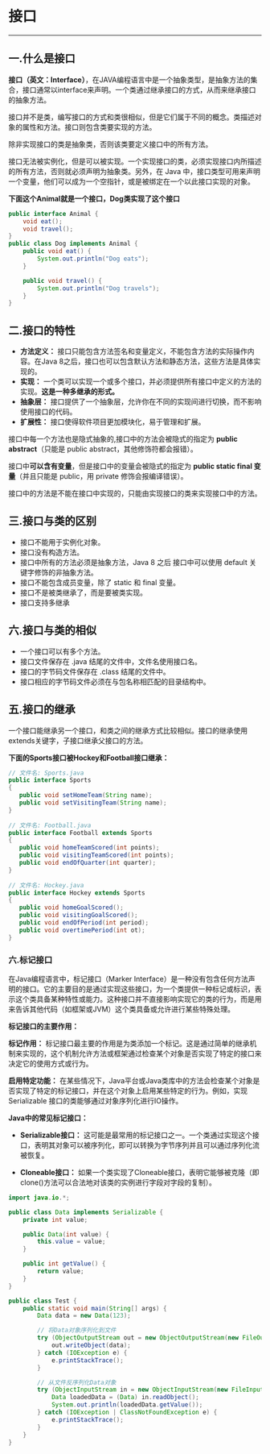 # 接口

---

## 一.什么是接口

**接口（英文：Interface）**，在JAVA编程语言中是一个抽象类型，是抽象方法的集合，接口通常以interface来声明。一个类通过继承接口的方式，从而来继承接口的抽象方法。

接口并不是类，编写接口的方式和类很相似，但是它们属于不同的概念。类描述对象的属性和方法。接口则包含类要实现的方法。

除非实现接口的类是抽象类，否则该类要定义接口中的所有方法。

接口无法被实例化，但是可以被实现。一个实现接口的类，必须实现接口内所描述的所有方法，否则就必须声明为抽象类。另外，在 Java 中，接口类型可用来声明一个变量，他们可以成为一个空指针，或是被绑定在一个以此接口实现的对象。

**下面这个Animal就是一个接口，Dog类实现了这个接口**

```java
public interface Animal {
    void eat();
    void travel();
}
public class Dog implements Animal {
    public void eat() {
        System.out.println("Dog eats");
    }

    public void travel() {
        System.out.println("Dog travels");
    }
}
```

## 二.接口的特性

- **方法定义：** 接口只能包含方法签名和变量定义，不能包含方法的实际操作内容。在Java 8之后，接口也可以包含默认方法和静态方法，这些方法是具体实现的。
- **实现：** 一个类可以实现一个或多个接口，并必须提供所有接口中定义的方法的实现。**这是一种多继承的形式。**
- **抽象层：** 接口提供了一个抽象层，允许你在不同的实现间进行切换，而不影响使用接口的代码。
- **扩展性：** 接口使得软件项目更加模块化，易于管理和扩展。

接口中每一个方法也是隐式抽象的,接口中的方法会被隐式的指定为 **public abstract**（只能是 public abstract，其他修饰符都会报错）。

接口中**可以含有变量**，但是接口中的变量会被隐式的指定为 **public static final 变量**（并且只能是 public，用 private 修饰会报编译错误）。

接口中的方法是不能在接口中实现的，只能由实现接口的类来实现接口中的方法。

## 三.接口与类的区别

- 接口不能用于实例化对象。
- 接口没有构造方法。
- 接口中所有的方法必须是抽象方法，Java 8 之后 接口中可以使用 default 关键字修饰的非抽象方法。
- 接口不能包含成员变量，除了 static 和 final 变量。
- 接口不是被类继承了，而是要被类实现。
- 接口支持多继承

## 六.接口与类的相似

- 一个接口可以有多个方法。
- 接口文件保存在 .java 结尾的文件中，文件名使用接口名。
- 接口的字节码文件保存在 .class 结尾的文件中。
- 接口相应的字节码文件必须在与包名称相匹配的目录结构中。

## 五.接口的继承

一个接口能继承另一个接口，和类之间的继承方式比较相似。接口的继承使用extends关键字，子接口继承父接口的方法。

**下面的Sports接口被Hockey和Football接口继承：**

```java
// 文件名: Sports.java
public interface Sports
{
   public void setHomeTeam(String name);
   public void setVisitingTeam(String name);
}
 
// 文件名: Football.java
public interface Football extends Sports
{
   public void homeTeamScored(int points);
   public void visitingTeamScored(int points);
   public void endOfQuarter(int quarter);
}
 
// 文件名: Hockey.java
public interface Hockey extends Sports
{
   public void homeGoalScored();
   public void visitingGoalScored();
   public void endOfPeriod(int period);
   public void overtimePeriod(int ot);
}
```

### 六.标记接口

在Java编程语言中，标记接口（Marker Interface）是一种没有包含任何方法声明的接口。它的主要目的是通过实现这些接口，为一个类提供一种标记或标识，表示这个类具备某种特性或能力。这种接口并不直接影响实现它的类的行为，而是用来告诉其他代码（如框架或JVM）这个类具备或允许进行某些特殊处理。

**标记接口的主要作用：**

**标记作用：** 标记接口最主要的作用是为类添加一个标记。这是通过简单的继承机制来实现的，这个机制允许方法或框架通过检查某个对象是否实现了特定的接口来决定它的使用方式或行为。

**启用特定功能：** 在某些情况下，Java平台或Java类库中的方法会检查某个对象是否实现了特定的标记接口，并在这个对象上启用某些特定的行为。例如，实现 Serializable 接口的类能够通过对象序列化进行IO操作。

**Java中的常见标记接口：**

- **Serializable接口：** 这可能是最常用的标记接口之一。一个类通过实现这个接口，表明其对象可以被序列化，即可以转换为字节序列并且可以通过序列化流被恢复。

- **Cloneable接口：** 如果一个类实现了Cloneable接口，表明它能够被克隆（即clone()方法可以合法地对该类的实例进行字段对字段的复制）。

```java
import java.io.*;

public class Data implements Serializable {
    private int value;

    public Data(int value) {
        this.value = value;
    }

    public int getValue() {
        return value;
    }
}

public class Test {
    public static void main(String[] args) {
        Data data = new Data(123);

        // 将Data对象序列化到文件
        try (ObjectOutputStream out = new ObjectOutputStream(new FileOutputStream("data.obj"))) {
            out.writeObject(data);
        } catch (IOException e) {
            e.printStackTrace();
        }

        // 从文件反序列化Data对象
        try (ObjectInputStream in = new ObjectInputStream(new FileInputStream("data.obj"))) {
            Data loadedData = (Data) in.readObject();
            System.out.println(loadedData.getValue());
        } catch (IOException | ClassNotFoundException e) {
            e.printStackTrace();
        }
    }
}
```